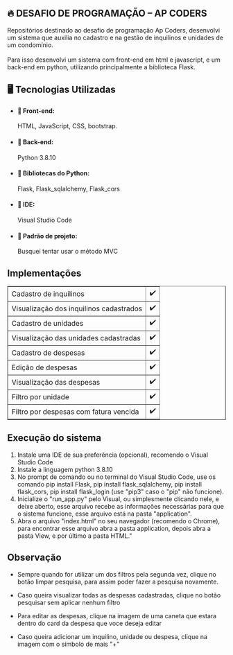 <h2>🔥 DESAFIO DE PROGRAMAÇÃO – AP CODERS</h2>
<p>Repositórios destinado ao desafio de programação Ap Coders, desenvolvi um sistema que auxilia no cadastro e na gestão de inquilinos e unidades de um condomínio.<br><br>
Para isso desenvolvi um sistema com front-end em html e javascript, e um back-end em python, utilizando principalmente a biblioteca Flask.</p>

<h2>🖥️ Tecnologias Utilizadas</h2>


+ <h4>📌 Front-end:</h4>  HTML, JavaScript, CSS, bootstrap.
+ <h4>📌 Back-end:</h4>   Python 3.8.10
+ <h4>📌 Bibliotecas do Python:</h4>  Flask, Flask_sqlalchemy, Flask_cors
+ <h4>📌 IDE:</h4>  Visual Studio Code
+ <h4>📌 Padrão de projeto:</h4>  Busquei tentar usar o método MVC

<h2>Implementações</h2>

<table border="1">
    <tr>
        <td>Cadastro de inquilinos</td>
        <td>✔️</td>
    </tr>
    <tr>
        <td>Visualização dos inquilinos cadastrados</td>
        <td>✔️</td>
    </tr>
    <tr>
      <td>Cadastro de unidades</td>
      <td>✔️</td>
  </tr>
    <tr>
      <td>Visualização das unidades cadastradas</td>
      <td>✔️</td>
  </tr>
  <tr>
      <td>Cadastro de despesas</td>
      <td>✔️</td>
  </tr>
  <tr>
      <td>Edição de despesas</td>
      <td>✔️</td>
  </tr>
  <tr>
      <td>Visualização das despesas</td>
      <td>✔️</td>
  </tr>
    <tr>
        <td>Filtro por unidade</td>
        <td>✔️</td>
    </tr>
    <tr>
        <td>Filtro por despesas com fatura vencida</td>
        <td>✔️</td>
    </tr>
</table>

<h2>Execução do sistema</h2>

<ol>
  <li>Instale uma IDE de sua preferência  (opcional), recomendo o Visual Studio Code</li>
  <li>Instale a linguagem python 3.8.10</li>
  <li>No prompt de comando ou no terminal do Visual Studio Code, use os comando pip install Flask, pip install flask_sqlalchemy, pip install flask_cors, pip install flask_login (use "pip3" caso o "pip" não funcione).</li>
  <li>Inicialize o "run_app.py" pelo Visual, ou simplesmente clicando nele, e deixe aberto, esse arquivo recebe as informações necessárias para que o sistema funcione, esse arquivo está na pasta "application".</li>
  <li>Abra o arquivo "index.html" no seu navegador (recomendo o Chrome), para encontrar esse arquivo abra a pasta application, depois abra a pasta View, e por último a pasta HTML."</li>
</ol>

<h2>Observação</h2>


+ <p>Sempre quando for utilizar um dos filtros pela segunda vez, clique no botão limpar pesquisa, para assim poder fazer a pesquisa novamente.</p>
+ <p>Caso queira visualizar todas as despesas cadastradas, clique no botão pesquisar sem aplicar nenhum filtro</p>
+ <p>Para editar as despesas, clique na imagem de uma caneta que estara dentro do card da despesa que voce deseja editar</p>
+ <p>Caso queira adicionar um inquilino, unidade ou despesa, clique na imagem com o símbolo de mais "+"</p>

